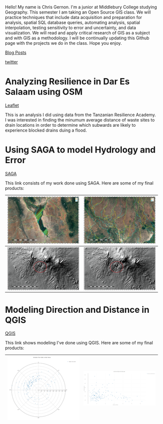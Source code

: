 Hello! My name is Chris Gernon. I'm a junior at Middlebury College studying Geography. This semester I am taking an Open Source GIS class. We will practice techniques that include data acquisition and preparation for analysis, spatial SQL database queries, automating analysis, spatial interpolation, testing sensitivity to error and uncertainty, and data visualization. We will read and apply critical research of GIS as a subject and with GIS as a methodology. I will be continually updating this Github page with the projects we do in the class. Hope you enjoy.

[Blog Posts](./blogpost2/blogposts.md)



[twitter](./Twitter/index.md/)

# Analyzing Resilience in Dar Es Salaam using OSM
[Leaflet](./Dar_Es_Salaam/index.md)

This is an analysis I did using data from the Tanzanian Resilience Academy. I was interested in finding the minumum average distance of waste sites to drain locations in order to determine which subwards are likely to experience blocked drains duing a flood. 

# Using SAGA to model Hydrology and Error

[SAGA](./SAGA/Hydrology_model.md)

This link consists of my work done using SAGA. Here are some of my final products:

|![plots](./SAGA/compare2.PNG/)| ![plots](./SAGA/Compare1.PNG/)|
| ------------- | ------------- |
|![plots](./SAGA/SRTM_hillshade_less_accurate.PNG/)| ![plots](./SAGA/SRTM_hillshade_less_accurate_indicator.PNG/)|



# Modeling Direction and Distance in QGIS

[QGIS](./QGIS/qgisModel.md)

This link shows modeling I've done using QGIS. Here are some of my final products:

|![plots](./QGIS/polar_plot.PNG/)| ![plots](./QGIS/scatter_plot.PNG/)|
| ------------- | ------------- |







